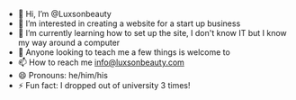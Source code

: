 - 👋 Hi, I’m @Luxsonbeauty
- 👀 I’m interested in creating a website for a start up business
- 🌱 I’m currently learning how to set up the site, I don't know IT but I know my way around a computer
- 💞️ Anyone looking to teach me a few things is welcome to
- 📫 How to reach me info@luxsonbeauty.com
- 😄 Pronouns: he/him/his
- ⚡ Fun fact: I dropped out of university 3 times!

<!---
Luxsonbeauty/Luxsonbeauty is a ✨ special ✨ repository because its `README.md` (this file) appears on your GitHub profile.
You can click the Preview link to take a look at your changes.
--->
